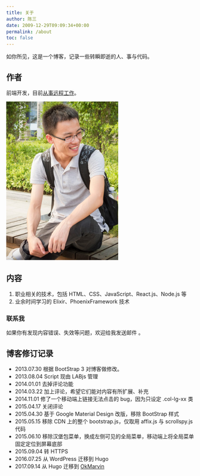 ```yaml
---
title: 关于
author: 陈三
date: 2009-12-29T09:09:34+00:00
permalink: /about
toc: false
---
```


如你所见，这是一个博客，记录一些转瞬即逝的人、事与代码。

## 作者

前端开发，目前[从事远程工作](/how-i-found-a-remote-job/)。

<img src='./samchen.jpg' width='300' alt='陈三' />

## 内容

1. 职业相关的技术，包括 HTML、CSS、JavaScript、React.js、Node.js 等
2. 业余时间学习的 Elixir、PhoenixFramework 技术

### 联系我

如果你有发现内容错误、失效等问题，欢迎给我发送邮件 <span id='email'></span>。

## 博客修订记录

* 2013.07.30 根据 BootStrap 3 对博客做修改。
* 2013.08.04 Script 现由 LABjs 管理
* 2014.01.01 去掉评论功能
* 2014.03.22 加上评论，希望它们能对内容有所扩展、补充
* 2014.11.01 修了一个移动端上链接无法点击的 bug，因为只设定 .col-lg-xx 类
* 2015.04.17 关闭评论
* 2015.04.30 基于 Google Material Design 改版，移除 BootStrap 样式
* 2015.05.15 移除 CDN 上的整个 bootstrap.js，仅取用 affix.js 与 scrollspy.js 代码
* 2015.06.10 移除汉堡包菜单，换成左侧可见的全局菜单，移动端上将全局菜单固定定位到屏幕底部
* 2015.09.04 转 HTTPS
* 2016.07.25 从 WordPress 迁移到 Hugo
* 2017.09.14 从 Hugo 迁移到 [OkMarvin](https://github.com/OkMarvin)

<script>
  document.getElementById('email').textContent = 'chenxsan' + '@' + 'gmail.com'
</script>